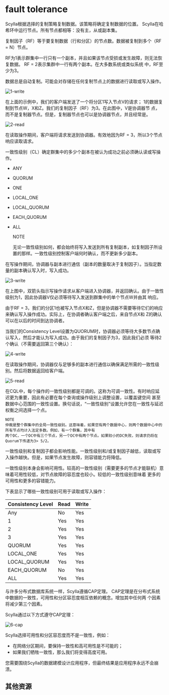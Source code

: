 # fault tolerance

Scylla根据选择的复制策略复制数据。该策略将确定复制数据的位置。 Scylla在哈希环中运行节点。所有节点都相等：没有主，从或副本集。

复制因子（RF）等于要复制数据（行和分区）的节点数。数据被复制到多个（RF = N）节点。

RF为1表示群集中一行只有一个副本，并且如果该节点受损或发生故障，则无法恢复数据。 RF = 2表示集群中一行有两个副本。在大多数系统或类似系统
中，RF至少为3。

数据总是自动复制。可能会对存储在任何复制节点上的数据进行读取或写入操作。

![1-write](/scylla/images/1-write_op_RF_31.jpg)

在上面的示例中，我们的客户端发送了一个将分区1写入节点V的请求； 1的数据复制到节点W，X和Z。我们的复制因子（RF）为3。在此图中，V是协调器节
点，而不是复制器节点。但是，复制器节点也可以是协调器节点，并且经常是。

![2-read](/scylla/images/2-read_op_RF_3.jpg)

在读取操作期间，客户端将请求发送到协调器。有效地因为RF = 3，所以3个节点响应读取请求。

一致性级别（CL）确定群集中的多少个副本在被认为成功之前必须确认读或写操作。

* ANY
* QUORUM
* ONE
* LOCAL_ONE
* LOCAL_QUORUM
* EACH_QUORUM
* ALL


    NOTE
    
    无论一致性级别如何，都会始终将写入发送到所有复制副本，如复制因子所设置的那样。一致性级别控制客户端何时确认，而不更新多少副本。
    
在写操作期间，协调器与副本进行通信（副本的数量取决于复制因子）。当指定数量的副本确认写入时，写入成功。

![3-write](/scylla/images/3-write_op_RF_3_CL_1.jpg)

在上图中，双箭头指示写操作请求从客户端进入协调器，并返回确认。由于一致性级别为1，因此协调器V仅必须等待写入发送到群集中的单个节点W并由其
响应。

由于RF = 3，我们的分区1也被写入节点X和Z，但是协调器不需要等待它们的响应来确认写入操作成功。实际上，在协调者确认客户端之后，来自节点X和
Z的确认可以在以后的时间到达协调者。

当我们的Consistency Level设置为QUORUM时，协调器必须等待大多数节点确认写入，然后才能认为写入成功。由于我们的复制因子为3，因此我们必须
等待2个确认（不需要返回第三个确认）：

![4-write](/scylla/images/4-write_op_RF_3_CL_Quorum.jpg)

在读取操作期间，协调器仅与足够多的副本进行通信以确保满足所需的一致性级别。然后将数据返回给客户端。


![5-read](/scylla/images/5-read_op_RF_3_CL_2.jpg)

在CQL中，每个操作的一致性级别都是可调的。这称为可调一致性。有时响应延迟更为重要，因此有必要在每个查询或操作级别上调整设置，以覆盖键空间
甚至数据中心范围的一致性设置。换句话说，“一致性级别”设置允许您在一致性与延迟权衡之间选择一个点。


    NOTE
    仲裁是整个群集中的全局一致性级别。这意味着，如果您有两个数据中心，则两个数据中心中的所有节点均计入法定多数。例如，有一个群集，其中有
    两个DC，一个DC中有三个节点，另一个DC中有两个节点。如果较小的DC失败，则请求仍将在Quorum下传递为3> 5/2。

一致性级别和复制因子都会影响性能。一致性级别和/或复制因子越低，读取或写入操作越快。但是，如果节点发生故障，则容错能力将降低。


一致性级别本身会影响可用性。较高的一致性级别（需要更多的节点才能联机）意味着可用性较低，对节点故障的容忍度也较小。较低的一致性级别意味着
更多的可用性和更多的容错能力。

下表显示了哪些一致性级别可用于读取或写入操作：

Consistency Level	| Read	| Write
:--- | :--- | :---
Any	|No	|Yes
1	|Yes	|Yes
2	|Yes	|Yes
3	|Yes	|Yes
QUORUM	|Yes	|Yes
LOCAL_ONE	|Yes	|Yes
LOCAL_QUORUM	|Yes	|Yes
EACH_QUORUM	|No	|Yes
ALL	|Yes	|Yes

与许多分布式数据库系统一样，Scylla遵循CAP定理。 CAP定理是在分布式系统中数据的一致性，可用性和分区容忍度相互依赖的概念。增加其中任何两
个因素将减少第三个因素。

Scylla通过以下方式遵守CAP定理：

![6-cap](/scylla/images/6-CAP_Theorem.jpg)

Scylla选择可用性和分区容忍度而不是一致性，例如：

* 在网络分区期间，要保持一致性和高可用性是不可能的；
* 如果我们牺牲一致性，那么我们将变得高度可用。

您需要围绕Scylla的数据建模设计应用程序，但最终结果是应用程序永远不会崩溃。

## 其他资源

